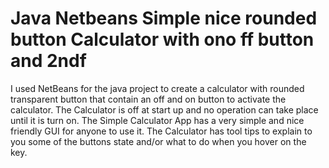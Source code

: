 # Java Netbeans Simple nice rounded button Calculator with ono ff button and 2ndf
I used NetBeans for the java project to create a calculator with rounded transparent button that contain an off and on button to activate the calculator. 
The Calculator is off at start up and no operation can take place until it is turn on. The Simple Calculator App has a very simple and nice friendly GUI for anyone to use it. 
The Calculator has tool tips to explain to you some of the buttons state and/or what to do when you hover on the key.

